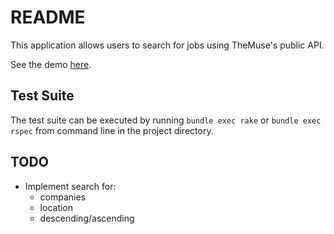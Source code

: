 # README

This application allows users to search for jobs using TheMuse's public API.

See the demo [here](https://themuseonrails.herokuapp.com/).

## Test Suite

The test suite can be executed by running `bundle exec rake` or `bundle exec rspec` from command line in the project directory.

## TODO

* Implement search for:
  - companies
  - location
  - descending/ascending
